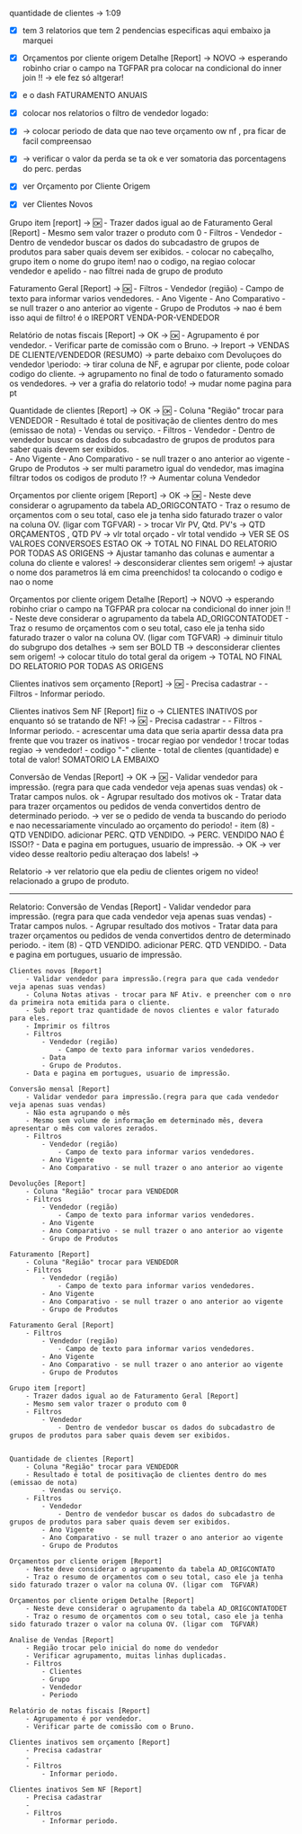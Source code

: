 quantidade de clientes -> 1:09

- [x] tem 3 relatorios que tem 2 pendencias especificas aqui embaixo ja marquei
- [x] Orçamentos por cliente origem Detalhe [Report] -> NOVO -> esperando robinho criar o campo na TGFPAR pra colocar na condicional do inner join !! -> ele fez só altgerar!
- [x] e o dash FATURAMENTO ANUAIS
- [x] colocar nos relatorios o filtro de vendedor logado:
- [x] -> colocar periodo de data que nao teve orçamento ow nf , pra ficar de facil compreensao
- [x] -> verificar o valor da perda se ta ok e ver somatoria das porcentagens do perc. perdas
- [x] ver Orçamento por Cliente Origem 
- [x] ver Clientes Novos


Grupo item [report] -> 🆗
		- Trazer dados igual ao de Faturamento Geral [Report] 
		- Mesmo sem valor trazer o produto com 0
		- Filtros
			- Vendedor 
				- Dentro de vendedor buscar os dados do subcadastro de grupos de produtos para saber quais devem ser exibidos.
		 - colocar no cabeçalho, grupo item o nome do grupo item! nao o codigo, na regiao colocar vendedor e apelido
		 - nao filtrei nada de grupo de produto

Faturamento Geral [Report] -> 🆗
		- Filtros
			- Vendedor (região)
				- Campo de texto para informar varios vendedores.
			- Ano Vigente
			- Ano Comparativo - se null trazer o ano anterior ao vigente
			- Grupo de Produtos
	-> nao é bem isso aqui de filtro! é o IREPORT VENDA-POR-VENDEDOR

Relatório de notas fiscais [Report] -> OK -> 🆗
		- Agrupamento é por vendedor.
		- Verificar parte de comissão com o Bruno.
-> Ireport -> VENDAS DE CLIENTE/VENDEDOR (RESUMO)
		-> parte debaixo com Devoluçoes do vendedor \periodo:
		-> tirar coluna de NF, e agrupar por cliente, pode coloar codigo do cliente.
		-> agrupamento no final de todo o faturamento somado os vendedores.
		-> ver a grafia do relatorio todo!
		-> mudar nome pagina para pt

Quantidade de clientes [Report] -> OK -> 🆗
		- Coluna "Região" trocar para VENDEDOR
		- Resultado é total de positivação de clientes dentro do mes (emissao de nota)
			- Vendas ou serviço.
		- Filtros
			- Vendedor 
				- Dentro de vendedor buscar os dados do subcadastro de grupos de produtos para saber quais devem ser exibidos.		
			- Ano Vigente
			- Ano Comparativo - se null trazer o ano anterior ao vigente
			- Grupo de Produtos -> ser multi parametro igual do vendedor, mas imagina filtrar todos os codigos de produto !?
			 -> Aumentar coluna Vendedor
	
Orçamentos por cliente origem [Report] -> OK -> 🆗
		- Neste deve considerar o agrupamento da tabela AD_ORIGCONTATO 
		- Traz o resumo de orçamentos com o seu total, caso ele ja tenha sido faturado trazer o valor na coluna OV. (ligar com  TGFVAR)
		- > trocar Vlr PV, Qtd. PV's
		-> QTD ORÇAMENTOS , QTD PV
		 -> vlr total orçado  - vlr total vendido -> VER SE OS VALROES CONVERSOES ESTAO OK
		 -> TOTAL NO FINAL DO RELATORIO POR TODAS AS ORIGENS 
		 -> Ajustar tamanho das colunas e aumentar a coluna do cliente e valores!
		 -> desconsiderar clientes sem origem!
		 -> ajustar o nome dos parametros lá em cima preenchidos! ta colocando o codigo e nao o nome

Orçamentos por cliente origem Detalhe [Report] -> NOVO -> esperando robinho criar o campo na TGFPAR pra colocar na condicional do inner join !!
		- Neste deve considerar o agrupamento da tabela AD_ORIGCONTATODET
		- Traz o resumo de orçamentos com o seu total, caso ele ja tenha sido faturado trazer o valor na coluna OV. (ligar com  TGFVAR)	
		-> diminuir titulo do subgrupo dos detalhes -> sem ser BOLD TB
		-> desconsiderar clientes sem origem!
		-> colocar titulo do total geral da origem
		 -> TOTAL NO FINAL DO RELATORIO POR TODAS AS ORIGENS 

Clientes inativos sem orçamento [Report] -> 🆗
		- Precisa cadastrar
		- 
		- Filtros
			- Informar periodo.
			
Clientes inativos Sem NF [Report] fiiz o -> CLIENTES INATIVOS por enquanto só se tratando de NF! -> 🆗
		- Precisa cadastrar
		- 
		- Filtros
			- Informar periodo.
			- acrescentar uma data que seria apartir dessa data pra frente que vou trazer os inativos
		- trocar regiao por vendedor ! trocar todas regiao -> vendedor!
		- codigo "-" cliente
		- total de clientes (quantidade) e total de valor! SOMATORIO LA EMBAIXO

Conversão de Vendas [Report] -> OK -> 🆗
		- Validar vendedor para impressão. (regra para que cada vendedor veja apenas suas vendas) ok
		- Tratar campos nulos. ok
		- Agrupar resultado dos motivos ok
		- Tratar data para trazer orçamentos ou pedidos de venda convertidos dentro de determinado periodo.  -> ver se o pedido de venda ta buscando do periodo e nao necessariamente vinculado ao orçamento do periodo!
		- item (8) - QTD VENDIDO. adicionar PERC. QTD VENDIDO. -> PERC. VENDIDO NAO É ISSO!?
		- Data e pagina em portugues, usuario de impressão. -> OK
		-> ver video desse realtorio pediu alteraçao dos labels!
		 ->

Relatorio -> ver relatorio que ela pediu de clientes origem no video! relacionado a grupo de produto.



---

Relatorio:
	Conversão de Vendas [Report]
		- Validar vendedor para impressão. (regra para que cada vendedor veja apenas suas vendas)
		- Tratar campos nulos.
		- Agrupar resultado dos motivos
		- Tratar data para trazer orçamentos ou pedidos de venda convertidos dentro de determinado periodo. 
		- item (8) - QTD VENDIDO. adicionar PERC. QTD VENDIDO.
		- Data e pagina em portugues, usuario de impressão.
		
	Clientes novos [Report]
		- Validar vendedor para impressão.(regra para que cada vendedor veja apenas suas vendas)
		- Coluna Notas ativas - trocar para NF Ativ. e preencher com o nro da primeira nota emitida para o cliente.
		- Sub report traz quantidade de novos clientes e valor faturado para eles.
		- Imprimir os filtros
		- Filtros
			- Vendedor (região)
				- Campo de texto para informar varios vendedores.
			- Data
			- Grupo de Produtos.
		- Data e pagina em portugues, usuario de impressão.
		
	Conversão mensal [Report]
		- Validar vendedor para impressão.(regra para que cada vendedor veja apenas suas vendas)
		- Não esta agrupando o mês
		- Mesmo sem volume de informação em determinado mês, devera apresentar o mês com valores zerados.
		- Filtros
			- Vendedor (região)
				- Campo de texto para informar varios vendedores.
			- Ano Vigente
			- Ano Comparativo - se null trazer o ano anterior ao vigente	
			
	Devoluções [Report]
		- Coluna "Região" trocar para VENDEDOR
		- Filtros
			- Vendedor (região)
				- Campo de texto para informar varios vendedores.
			- Ano Vigente
			- Ano Comparativo - se null trazer o ano anterior ao vigente
			- Grupo de Produtos

	Faturamento [Report]
		- Coluna "Região" trocar para VENDEDOR
		- Filtros
			- Vendedor (região)
				- Campo de texto para informar varios vendedores.
			- Ano Vigente
			- Ano Comparativo - se null trazer o ano anterior ao vigente
			- Grupo de Produtos
		
	Faturamento Geral [Report]
		- Filtros
			- Vendedor (região)
				- Campo de texto para informar varios vendedores.
			- Ano Vigente
			- Ano Comparativo - se null trazer o ano anterior ao vigente
			- Grupo de Produtos
	
	Grupo item [report]
		- Trazer dados igual ao de Faturamento Geral [Report] 
		- Mesmo sem valor trazer o produto com 0
		- Filtros
			- Vendedor 
				- Dentro de vendedor buscar os dados do subcadastro de grupos de produtos para saber quais devem ser exibidos.

	
	Quantidade de clientes [Report]
		- Coluna "Região" trocar para VENDEDOR
		- Resultado é total de positivação de clientes dentro do mes (emissao de nota)
			- Vendas ou serviço.
		- Filtros
			- Vendedor 
				- Dentro de vendedor buscar os dados do subcadastro de grupos de produtos para saber quais devem ser exibidos.		
			- Ano Vigente
			- Ano Comparativo - se null trazer o ano anterior ao vigente
			- Grupo de Produtos
			
	Orçamentos por cliente origem [Report]
		- Neste deve considerar o agrupamento da tabela AD_ORIGCONTATO 
		- Traz o resumo de orçamentos com o seu total, caso ele ja tenha sido faturado trazer o valor na coluna OV. (ligar com  TGFVAR)
		
	Orçamentos por cliente origem Detalhe [Report]
		- Neste deve considerar o agrupamento da tabela AD_ORIGCONTATODET
		- Traz o resumo de orçamentos com o seu total, caso ele ja tenha sido faturado trazer o valor na coluna OV. (ligar com  TGFVAR)	
		
	Analise de Vendas [Report]
		- Região trocar pelo inicial do nome do vendedor
		- Verificar agrupamento, muitas linhas duplicadas.
		- Filtros
			- Clientes
			- Grupo
			- Vendedor 
			- Periodo
			
	Relatório de notas fiscais [Report]
		- Agrupamento é por vendedor.
		- Verificar parte de comissão com o Bruno.
		
	Clientes inativos sem orçamento [Report]
		- Precisa cadastrar
		- 
		- Filtros
			- Informar periodo.
			
	Clientes inativos Sem NF [Report]
		- Precisa cadastrar
		- 
		- Filtros
			- Informar periodo.